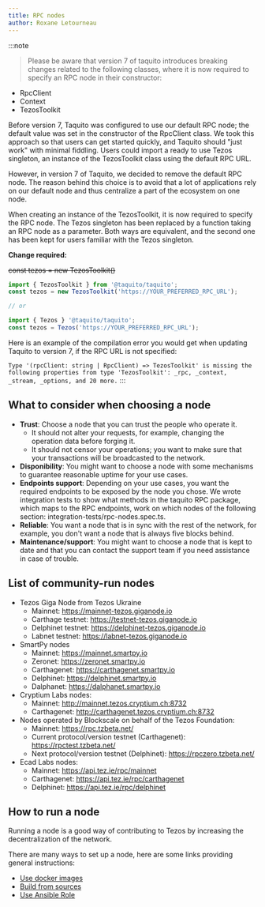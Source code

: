 ```yaml
---
title: RPC nodes
author: Roxane Letourneau
---
```


:::note

>Please be aware that version 7 of taquito introduces breaking changes related to the following classes, where it is now required to specify an RPC node in their constructor:
- RpcClient
- Context  
- TezosToolkit 

Before version 7, Taquito was configured to use our default RPC node; the default value was set in the constructor of the RpcClient class. We took this approach so that users can get started quickly, and Taquito should "just work" with minimal fiddling. Users could import a ready to use Tezos singleton, an instance of the TezosToolkit class using the default RPC URL.    

However, in version 7 of Taquito, we decided to remove the default RPC node. The reason behind this choice is to avoid that a lot of applications rely on our default node and thus centralize a part of the ecosystem on one node.

When creating an instance of the TezosToolkit, it is now required to specify the RPC node. The Tezos singleton has been replaced by a function taking an RPC node as a parameter. Both ways are equivalent, and the second one has been kept for users familiar with the Tezos singleton.

**Change required:**

~~const tezos = new TezosToolkit()~~

``` js
import { TezosToolkit } from '@taquito/taquito';
const tezos = new TezosToolkit('https://YOUR_PREFERRED_RPC_URL');

// or

import { Tezos } '@taquito/taquito';
const tezos = Tezos('https://YOUR_PREFERRED_RPC_URL');
```

Here is an example of the compilation error you would get when updating Taquito to version 7, if the RPC URL is not specified: 

`Type '(rpcClient: string | RpcClient) => TezosToolkit' is missing the following properties from type 'TezosToolkit': _rpc, _context, _stream, _options, and 20 more.`
:::

## What to consider when choosing a node

- **Trust**: Choose a node that you can trust the people who operate it.
    - It should not alter your requests, for example, changing the operation data before forging it.
    - It should not censor your operations; you want to make sure that your transactions will be broadcasted to the network.
- **Disponibility**: You might want to choose a node with some mechanisms to guarantee reasonable uptime for your use cases.
- **Endpoints support**: Depending on your use cases, you want the required endpoints to be exposed by the node you chose. We wrote integration tests to show what methods in the taquito RPC package, which maps to the RPC endpoints, work on which nodes of the following section: integration-tests/rpc-nodes.spec.ts.
- **Reliable**: You want a node that is in sync with the rest of the network, for example, you don't want a node that is always five blocks behind.
- **Maintenance/support**: You might want to choose a node that is kept to date and that you can contact the support team if you need assistance in case of trouble.


## List of community-run nodes

- Tezos Giga Node from Tezos Ukraine
    - Mainnet: https://mainnet-tezos.giganode.io
    - Carthage testnet: https://testnet-tezos.giganode.io 
    - Delphinet testnet: https://delphinet-tezos.giganode.io
    - Labnet testnet: https://labnet-tezos.giganode.io
- SmartPy nodes
    - Mainnet: https://mainnet.smartpy.io
    - Zeronet: https://zeronet.smartpy.io
    - Carthagenet: https://carthagenet.smartpy.io
    - Delphinet: https://delphinet.smartpy.io
    - Dalphanet: https://dalphanet.smartpy.io
- Cryptium Labs nodes:
    - Mainnet: http://mainnet.tezos.cryptium.ch:8732
    - Carthagenet: http://carthagenet.tezos.cryptium.ch:8732
- Nodes operated by Blockscale on behalf of the Tezos Foundation: 
    - Mainnet: https://rpc.tzbeta.net/
    - Current protocol/version testnet (Carthagenet): https://rpctest.tzbeta.net/
    - Next protocol/version testnet (Delphinet): https://rpczero.tzbeta.net/
- Ecad Labs nodes:
    - Mainnet: https://api.tez.ie/rpc/mainnet
    - Carthagenet: https://api.tez.ie/rpc/carthagenet
    - Delphinet: https://api.tez.ie/rpc/delphinet

## How to run a node

Running a node is a good way of contributing to Tezos by increasing the decentralization of the network.

There are many ways to set up a node, here are some links providing general instructions:

- [Use docker images](https://tezos.gitlab.io/introduction/howtoget.html#docker-images)
- [Build from sources](https://tezos.gitlab.io/introduction/howtoget.html#docker-images)
- [Use Ansible Role](https://github.com/ecadlabs/ansible-role-tezos-node/blob/master/README.md)